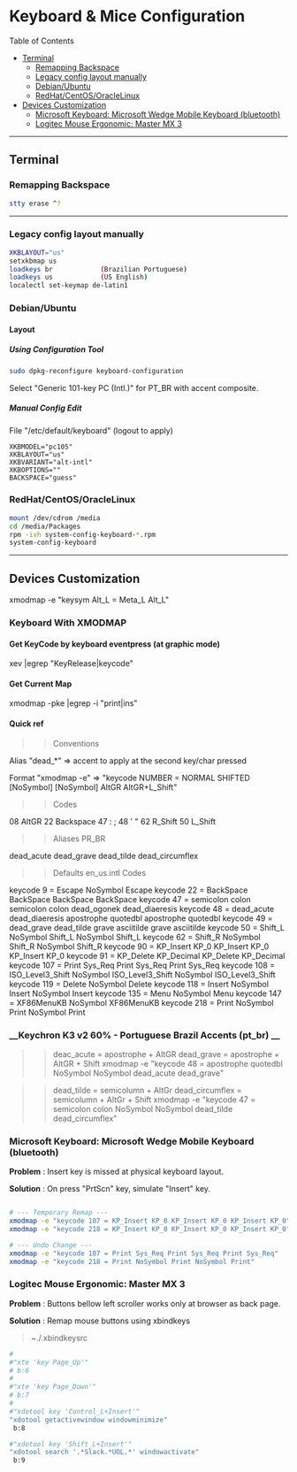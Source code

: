 # Keyboard & Mice Configuration

Table of Contents

* [Terminal](#terminal)
  * [Remapping Backspace](#remapping-backspace)
  * [Legacy config layout manually](#legacy-config-layout-manually)
  * [Debian/Ubuntu](#debian-ubuntu)
  * [RedHat/CentOS/OracleLinux](#redhat-centos-oraclelinux)
* [Devices Customization](#devices-customization)
  * [Microsoft Keyboard: Microsoft Wedge Mobile Keyboard (bluetooth)](#microsoft-keyboard:-microsoft-wedge-mobile-keyboard-(bluetooth))
  * [Logitec Mouse Ergonomic: Master MX 3](#logitec-mouse-ergonomic:-master-mx-3)

***

## Terminal

### Remapping Backspace

```bash
stty erase ^?
```

***

### Legacy config layout manually

```bash
XKBLAYOUT="us"
setxkbmap us
loadkeys br            (Brazilian Portuguese)
loadkeys us            (US English)
localectl set-keymap de-latin1
```

### Debian/Ubuntu

#### Layout 

##### Using Configuration Tool

```bash
sudo dpkg-reconfigure keyboard-configuration
```

Select "Generic 101-key PC (Intl.)" for PT_BR with accent composite.

##### Manual Config Edit

File "/etc/default/keyboard" (logout to apply)

```plain
XKBMODEL="pc105"
XKBLAYOUT="us"
XKBVARIANT="alt-intl"
XKBOPTIONS=""
BACKSPACE="guess"
```

### RedHat/CentOS/OracleLinux

```bash
mount /dev/cdrom /media
cd /media/Packages
rpm -ivh system-config-keyboard-*.rpm 
system-config-keyboard
```

***

## Devices Customization

xmodmap -e "keysym Alt_L = Meta_L Alt_L"

### Keyboard With XMODMAP

#### Get KeyCode by keyboard eventpress (at graphic mode)

  xev |egrep "KeyRelease|keycode"

#### Get Current Map

  xmodmap -pke |egrep -i "print|ins"

#### Quick ref

  >> Conventions

  Alias "dead_*" => accent to apply at the second key/char pressed

  Format "xmodmap -e" => "keycode NUMBER = NORMAL SHIFTED [NoSymbol] [NoSymbol] AltGR AltGR+L_Shift"

  >> Codes

  08 AltGR
  22 Backspace
  47 : ;
  48 ' "
  62 R_Shift
  50 L_Shift

  >> Aliases PR_BR

  dead_acute
  dead_grave 
  dead_tilde
  dead_circumflex

  >> Defaults en_us.intl Codes

  keycode   9 = Escape NoSymbol Escape
  keycode  22 = BackSpace BackSpace BackSpace BackSpace
  keycode  47 = semicolon colon semicolon colon dead_ogonek dead_diaeresis
  keycode  48 = dead_acute dead_diaeresis apostrophe quotedbl apostrophe quotedbl
  keycode  49 = dead_grave dead_tilde grave asciitilde grave asciitilde
  keycode  50 = Shift_L NoSymbol Shift_L NoSymbol Shift_L
  keycode  62 = Shift_R NoSymbol Shift_R NoSymbol Shift_R
  keycode  90 = KP_Insert KP_0 KP_Insert KP_0 KP_Insert KP_0
  keycode  91 = KP_Delete KP_Decimal KP_Delete KP_Decimal
  keycode 107 = Print Sys_Req Print Sys_Req Print Sys_Req
  keycode 108 = ISO_Level3_Shift NoSymbol ISO_Level3_Shift NoSymbol ISO_Level3_Shift
  keycode 119 = Delete NoSymbol Delete
  keycode 118 = Insert NoSymbol Insert NoSymbol Insert
  keycode 135 = Menu NoSymbol Menu
  keycode 147 = XF86MenuKB NoSymbol XF86MenuKB
  keycode 218 = Print NoSymbol Print NoSymbol Print

### __Keychron K3 v2 60% - Portuguese Brazil Accents (pt_br) __

  >> deac_acute = apostrophe + AltGR
  >> dead_grave = apostrophe + AltGR + Shift
  xmodmap -e "keycode 48 = apostrophe quotedbl NoSymbol NoSymbol dead_acute dead_grave"

  >> dead_tilde = semicolumn + AltGr
  >> dead_circumflex = semicolumn + AltGr + Shift
  xmodmap -e "keycode 47 = semicolon colon NoSymbol NoSymbol dead_tilde dead_circumflex"

### __Microsoft Keyboard: Microsoft Wedge Mobile Keyboard (bluetooth)__

__Problem__ : Insert key is missed at physical keyboard layout.

__Solution__ : On press "PrtScn" key, simulate "Insert" key.

```bash

# --- Temporary Remap ---
xmodmap -e "keycode 107 = KP_Insert KP_0 KP_Insert KP_0 KP_Insert KP_0"
xmodmap -e "keycode 218 = KP_Insert KP_0 KP_Insert KP_0 KP_Insert KP_0"

# --- Undo Change ---
xmodmap -e "keycode 107 = Print Sys_Req Print Sys_Req Print Sys_Req"
xmodmap -e "keycode 218 = Print NoSymbol Print NoSymbol Print"
```

### __Logitec Mouse Ergonomic: Master MX 3__

__Problem__ : Buttons bellow left scroller works only at browser as back page.

__Solution__ : Remap mouse buttons using xbindkeys

> ~./.xbindkeysrc

```bash
#
#"xte 'key Page_Up'"
# b:6
#
#"xte 'key Page_Down'"
# b:7
#
#"xdotool key 'Control_L+Insert'"
"xdotool getactivewindow windowminimize"
 b:8

#"xdotool key 'Shift_L+Insert'"
"xdotool search '.*Slack.*UOL.*' windowactivate"
 b:9
```
